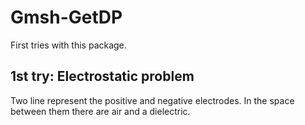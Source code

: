 # Gmsh-GetDP
First tries with this package.

## 1st try: Electrostatic problem
Two line represent the positive and negative electrodes. In the space between them there are air and a dielectric.